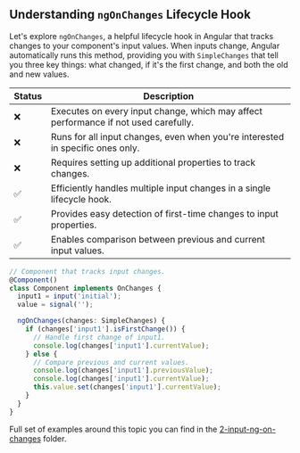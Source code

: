 ## Understanding `ngOnChanges` Lifecycle Hook

Let's explore `ngOnChanges`, a helpful lifecycle hook in Angular that tracks changes to 
your component's input values. When inputs change, Angular automatically runs 
this method, providing you with `SimpleChanges` that tell you three key things:
what changed, if it's the first change, and both the old and new values.

| Status | Description                                                                                    |
|--------|------------------------------------------------------------------------------------------------|
| ❌ | Executes on every input change, which may affect performance if not used carefully. |
| ❌ | Runs for all input changes, even when you're interested in specific ones only.              |
| ❌ | Requires setting up additional properties to track changes.                                                  |
| ✅ | Efficiently handles multiple input changes in a single lifecycle hook.               |
| ✅ | Provides easy detection of first-time changes to input properties.                                 | |
| ✅ | Enables comparison between previous and current input values.                                               | |

```typescript 
// Component that tracks input changes.
@Component()
class Component implements OnChanges {
  input1 = input('initial');
  value = signal('');

  ngOnChanges(changes: SimpleChanges) {
    if (changes['input1'].isFirstChange()) {
      // Handle first change of input1.
      console.log(changes['input1'].currentValue);
    } else {
      // Compare previous and current values.
      console.log(changes['input1'].previousValue);
      console.log(changes['input1'].currentValue);
      this.value.set(changes['input1'].currentValue);
    }
  }
}
```

Full set of examples around this topic you can find in the [2-input-ng-on-changes](https://github.com/michalgrzegorczyk-dev/angular-component-communication/tree/master/src/app/2-input-ng-on-changes) folder.
